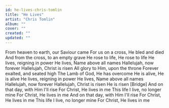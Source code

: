 ```yaml
---
id: he-lives-chris-tomlin
title: "He Lives"
artist: "Chris Tomlin"
album: ""
cover: ""
created: ""
updated: ""
---
```


From heaven to earth, our Saviour came
For us on a cross, He bled and died
And from the cross, to an empty grave
He rose to life, He rose to life
He lives, reigning in power
He lives, Name above all names
Hallelujah, now forever
Hallelujah, Christ is risen
All glory to Him, upon the throne
Forever exalted, and seated high
The Lamb of God, He has overcome
He is alive, He is alive
He lives, reigning in power
He lives, Name above all names
Hallelujah, now forever
Hallelujah, Christ is risen
He is risen
[Bridge]
And on that day, with Him I'll rise
For Christ, He lives in me
This life I live, no longer mine
For Christ, He lives in me
And on that day, with Him I'll rise
For Christ, He lives in me
This life I live, no longer mine
For Christ, He lives in me